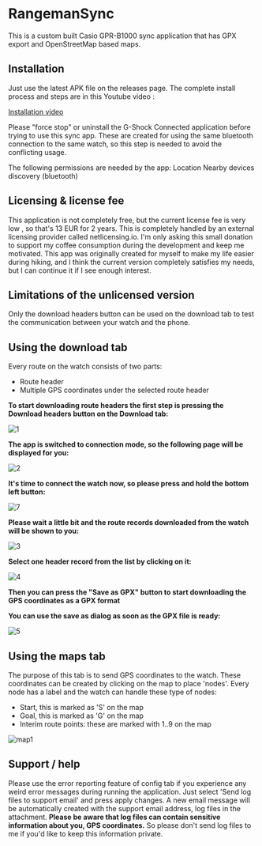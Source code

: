 # RangemanSync
This is a custom built Casio GPR-B1000 sync application that has GPX export and OpenStreetMap based maps. 

## Installation
Just use the latest APK file on the releases page. 
The complete install process and steps are in this Youtube video : 

[Installation video](https://youtu.be/E3N8D17JhdE)

Please "force stop" or uninstall the G-Shock Connected application before trying to use this sync app. 
These are created for using the same bluetooth connection to the same watch, so this step is needed to avoid the conflicting usage.

The following permissions are needed by the app:
Location
Nearby devices discovery (bluetooth)

## Licensing & license fee
This application is not completely free, but the current license fee is very low , so that's 13 EUR for 2 years.
This is completely handled by an external licensing provider called netlicensing.io. 
I'm only asking this small donation to support my coffee consumption during the development and keep me motivated.
This app was originally created for myself to make my life easier during hiking, and I think the current version completely satisfies my needs, but I can continue it if I see enough interest.

## Limitations of the unlicensed version
Only the download headers button can be used on the download tab to test the communication between your watch and the phone.

## Using the download tab
Every route on the watch consists of two parts:
- Route header
- Multiple GPS coordinates under the selected route header

**To start downloading route headers the first step is pressing the Download headers button on the Download tab:**

![1](https://user-images.githubusercontent.com/111239271/205501396-a3754867-a9e6-4f3c-b7c2-c621c1db4bac.jpg)

**The app is switched to connection mode, so the following page will be displayed for you:**

![2](https://user-images.githubusercontent.com/111239271/205501484-06cb3a3c-509f-4b2c-bdb2-475c3a32bb11.jpg)

**It's time to connect the watch now, so please press and hold the bottom left button:**

![7](https://user-images.githubusercontent.com/111239271/205501648-ebd2b014-b79f-408f-a8f3-ad22fa5a9d74.jpg)

**Please wait a little bit and the route records downloaded from the watch will be shown to you:**

![3](https://user-images.githubusercontent.com/111239271/205501779-2f2fb613-521c-482a-8db3-c4d84b821b0f.jpg)

**Select one header record from the list by clicking on it:**

![4](https://user-images.githubusercontent.com/111239271/205501872-8be25ca2-07c3-47e8-8818-b5b31f884882.jpg)

**Then you can press the "Save as GPX" button to start downloading the GPS coordinates as a GPX format**

**You can use the save as dialog as soon as the GPX file is ready:**

![5](https://user-images.githubusercontent.com/111239271/205501976-f6242884-a075-4c08-a630-1e4d7fa8a70c.jpg)

## Using the maps tab

The purpose of this tab is to send GPS coordinates to the watch.
These coordinates can be created by clicking on the map to place 'nodes'.
Every node has a label and the watch can handle these type of nodes:

- Start, this is marked as 'S' on the map
- Goal, this is marked as 'G' on the map
- Interim route points: these are marked with 1..9 on the map

![map1](https://user-images.githubusercontent.com/111239271/205502643-e7c193ed-3d98-4371-baf9-0cb017d9741e.jpg)

## Support / help

Please use the error reporting feature of config tab if you experience any weird error messages during running the application.
Just select 'Send log files to support email' and press apply changes.
A new email message will be automatically created with the support email address, log files in the attachment.
**Please be aware that log files can contain sensitive information about you, GPS coordinates.**
So please don't send log files to me if you'd like to keep this information private.



